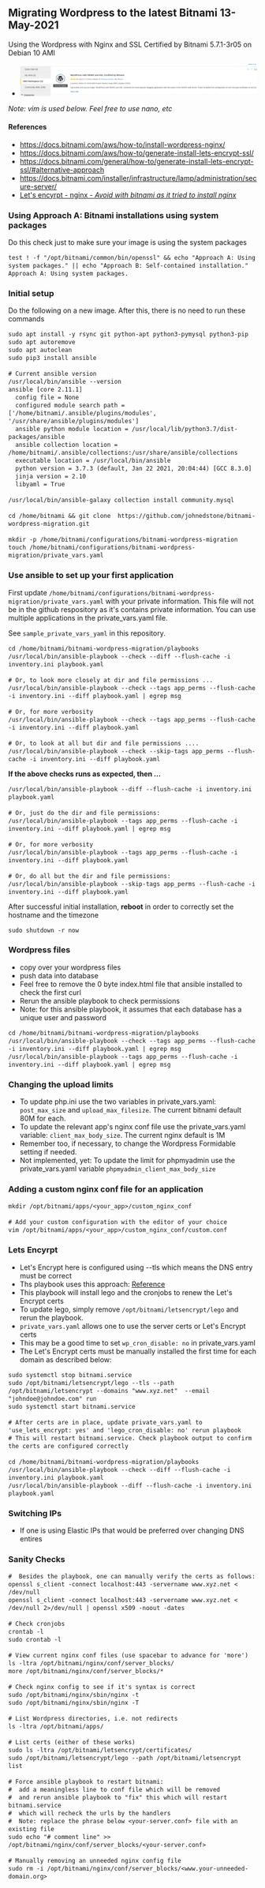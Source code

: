 ## Migrating Wordpress to the latest Bitnami 13-May-2021

Using the Wordpress with Nginx and SSL Certified by Bitnami 5.7.1-3r05 on Debian 10 AMI

* ![bitnami images](screenshots/nginx_bitnami_2.png) 

*Note: vim is used below.  Feel free to use nano, etc*

#### References
* https://docs.bitnami.com/aws/how-to/install-wordpress-nginx/
* https://docs.bitnami.com/aws/how-to/generate-install-lets-encrypt-ssl/
* https://docs.bitnami.com/general/how-to/generate-install-lets-encrypt-ssl/#alternative-approach
* https://docs.bitnami.com/installer/infrastructure/lamp/administration/secure-server/
* [Let's encyrpt - nginx - *Avoid with bitnami as it tried to install nginx*](https://www.nginx.com/blog/using-free-ssltls-certificates-from-lets-encrypt-with-nginx/)

### Using Approach A: Bitnami installations using system packages
Do this check just to make sure your image is using the system packages

```
test ! -f "/opt/bitnami/common/bin/openssl" && echo "Approach A: Using system packages." || echo "Approach B: Self-contained installation."
Approach A: Using system packages.
```

### Initial setup
Do the following on a new image.
After this, there is no need to run these commands

```
sudo apt install -y rsync git python-apt python3-pymysql python3-pip
sudo apt autoremove
sudo apt autoclean
sudo pip3 install ansible 

# Current ansible version
/usr/local/bin/ansible --version
ansible [core 2.11.1] 
  config file = None
  configured module search path = ['/home/bitnami/.ansible/plugins/modules', '/usr/share/ansible/plugins/modules']
  ansible python module location = /usr/local/lib/python3.7/dist-packages/ansible
  ansible collection location = /home/bitnami/.ansible/collections:/usr/share/ansible/collections
  executable location = /usr/local/bin/ansible
  python version = 3.7.3 (default, Jan 22 2021, 20:04:44) [GCC 8.3.0]
  jinja version = 2.10
  libyaml = True

/usr/local/bin/ansible-galaxy collection install community.mysql

cd /home/bitnami && git clone  https://github.com/johnedstone/bitnami-wordpress-migration.git

mkdir -p /home/bitnami/configurations/bitnami-wordpress-migration
touch /home/bitnami/configurations/bitnami-wordpress-migration/private_vars.yaml
```

### Use ansible to set up your first application
First update `/home/bitnami/configurations/bitnami-wordpress-migration/private_vars.yaml` with your private information.
This file will not be in the github respository as it's contains private information.
You can use multiple applications in the private_vars.yaml file.

See `sample_private_vars_yaml` in this repository.

```
cd /home/bitnami/bitnami-wordpress-migration/playbooks
/usr/local/bin/ansible-playbook --check --diff --flush-cache -i inventory.ini playbook.yaml

# Or, to look more closely at dir and file permissions ...
/usr/local/bin/ansible-playbook --check --tags app_perms --flush-cache -i inventory.ini --diff playbook.yaml | egrep msg

# Or, for more verbosity
/usr/local/bin/ansible-playbook --check --tags app_perms --flush-cache -i inventory.ini --diff playbook.yaml

# Or, to look at all but dir and file permissions ....
/usr/local/bin/ansible-playbook --check --skip-tags app_perms --flush-cache -i inventory.ini --diff playbook.yaml
```

__If the above checks runs as expected, then ...__


```
/usr/local/bin/ansible-playbook --diff --flush-cache -i inventory.ini playbook.yaml

# Or, just do the dir and file permissions:
/usr/local/bin/ansible-playbook --tags app_perms --flush-cache -i inventory.ini --diff playbook.yaml | egrep msg

# Or, for more verbosity
/usr/local/bin/ansible-playbook --tags app_perms --flush-cache -i inventory.ini --diff playbook.yaml

# Or, do all but the dir and file permissions:
/usr/local/bin/ansible-playbook --skip-tags app_perms --flush-cache -i inventory.ini --diff playbook.yaml
```

After successful initial installation, __reboot__ in order to correctly set the hostname and the timezone
```
sudo shutdown -r now
```

### Wordpress files
* copy over your wordpress files
* push data into database
* Feel free to remove the 0 byte index.html file that ansible installed to check the first curl
* Rerun the ansible playbook to check permissions
* Note: for this ansible playbook, it assumes that each database has a unique user and password

```
cd /home/bitnami/bitnami-wordpress-migration/playbooks
/usr/local/bin/ansible-playbook --check --tags app_perms --flush-cache -i inventory.ini --diff playbook.yaml | egrep msg
/usr/local/bin/ansible-playbook --tags app_perms --flush-cache -i inventory.ini --diff playbook.yaml | egrep msg
```

### Changing the upload limits

* To update php.ini use the two variables in private_vars.yaml: `post_max_size` and `upload_max_filesize`.  The current bitnami default 80M for each.
* To update the relevant app's nginx conf file use the private_vars.yaml variable: `client_max_body_size`.  The current nginx default is 1M
* Remember too, if necessary, to change the Wordpress Formidable setting if needed.
* Not implemented, yet: To update the limit for phpmyadmin use the private_vars.yaml variable `phpmyadmin_client_max_body_size`

### Adding a custom nginx conf file for an application

```
mkdir /opt/bitnami/apps/<your_app>/custom_nginx_conf

# Add your custom configuration with the editor of your choice
vim /opt/bitnami/apps/<your_app>/custom_nginx_conf/custom.conf

```

### Lets Encyrpt
* Let's Encrypt here is configured using --tls which means the DNS entry must be correct
* Ths playbook uses this approach: [Reference](https://docs.bitnami.com/general/how-to/generate-install-lets-encrypt-ssl/#alternative-approach)
* This playbook will install lego and the cronjobs to renew the Let's Encrypt certs 
* To update lego, simply remove `/opt/bitnami/letsencrypt/lego` and rerun the playbook.
* `private_vars.yaml` allows one to use the server certs or Let's Encrypt certs
* This may be a good time to set `wp_cron_disable: no` in private_vars.yaml
* The Let's Encrypt certs must be manually installed the first time for each domain as described below:

```
sudo systemctl stop bitnami.service
sudo /opt/bitnami/letsencrypt/lego --tls --path /opt/bitnami/letsencrypt --domains "www.xyz.net"  --email "johndoe@johndoe.com" run
sudo systemctl start bitnami.service

# After certs are in place, update private_vars.yaml to 'use_lets_encrypt: yes' and 'lego_cron_disable: no' rerun playbook
# This will restart bitnami.service. Check playbook output to confirm the certs are configured correctly

cd /home/bitnami/bitnami-wordpress-migration/playbooks
/usr/local/bin/ansible-playbook --check --diff --flush-cache -i inventory.ini playbook.yaml
/usr/local/bin/ansible-playbook --diff --flush-cache -i inventory.ini playbook.yaml

```

### Switching IPs
* If one is using Elastic IPs that would be preferred over changing DNS entires

### Sanity Checks

```
#  Besides the playbook, one can manually verify the certs as follows:
openssl s_client -connect localhost:443 -servername www.xyz.net < /dev/null
openssl s_client -connect localhost:443 -servername www.xyz.net < /dev/null 2>/dev/null | openssl x509 -noout -dates

# Check cronjobs
crontab -l
sudo crontab -l

# View current nginx conf files (use spacebar to advance for 'more')
ls -ltra /opt/bitnami/nginx/conf/server_blocks/
more /opt/bitnami/nginx/conf/server_blocks/*

# Check nginx config to see if it's syntax is correct
sudo /opt/bitnami/nginx/sbin/nginx -t
sudo /opt/bitnami/nginx/sbin/nginx -T

# List Wordpress directories, i.e. not redirects
ls -ltra /opt/bitnami/apps/

# List certs (either of these works)
sudo ls -ltra /opt/bitnami/letsencrypt/certificates/
sudo /opt/bitnami/letsencrypt/lego --path /opt/bitnami/letsencrypt list

# Force ansible playbook to restart bitnami:
#  add a meaningless line to conf file which will be removed
#  and rerun ansible playbook to "fix" this which will restart bitnami.service
#  which will recheck the urls by the handlers
#  Note: replace the phrase below <your-server.conf> file with an existing file
sudo echo "# comment line" >> /opt/bitnami/nginx/conf/server_blocks/<your-server.conf>

# Manually removing an unneeded nginx config file
sudo rm -i /opt/bitnami/nginx/conf/server_blocks/<www.your-unneeded-domain.org>

```
